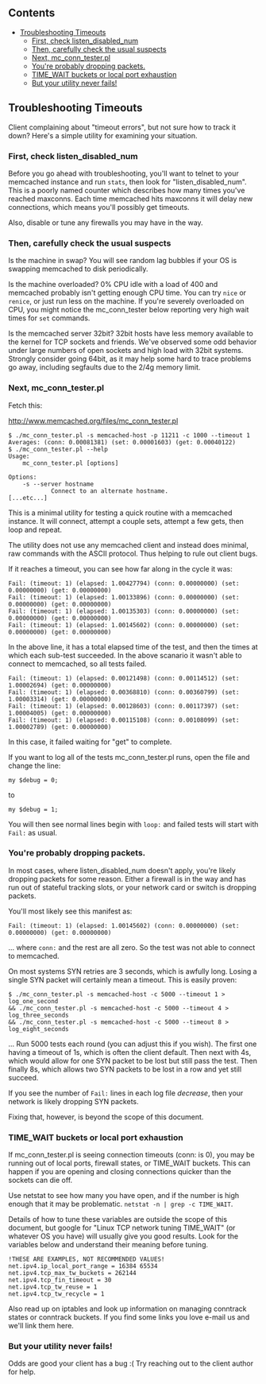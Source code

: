 ## Contents

- [Troubleshooting Timeouts](#troubleshooting-timeouts)
    - [First, check listen_disabled_num](#first-check-listendisablednum)
    - [Then, carefully check the usual suspects](#then-carefully-check-the-usual-suspects)
    - [Next, mc_conn_tester.pl](#next-mcconntesterpl)
    - [You're probably dropping packets.](#youre-probably-dropping-packets)
    - [TIME_WAIT buckets or local port exhaustion](#timewait-buckets-or-local-port-exhaustion)
    - [But your utility never fails!](#but-your-utility-never-fails)

<!-- end toc -->

## Troubleshooting Timeouts

Client complaining about "timeout errors", but not sure how to track it down?
Here's a simple utility for examining your situation.

### First, check listen_disabled_num

Before you go ahead with troubleshooting, you'll want to telnet to your
memcached instance and run `stats`, then look for "listen_disabled_num". This
is a poorly named counter which describes how many times you've reached
maxconns. Each time memcached hits maxconns it will delay new connections,
which means you'll possibly get timeouts.

Also, disable or tune any firewalls you may have in the way.

### Then, carefully check the usual suspects

Is the machine in swap? You will see random lag bubbles if your OS is swapping
memcached to disk periodically.

Is the machine overloaded? 0% CPU idle with a load of 400 and memcached
probably isn't getting enough CPU time. You can try `nice` or `renice`, or
just run less on the machine. If you're severely overloaded on CPU, you might
notice the mc_conn_tester below reporting very high wait times for `set`
commands.

Is the memcached server 32bit? 32bit hosts have less memory available to the
kernel for TCP sockets and friends. We've observed some odd behavior under
large numbers of open sockets and high load with 32bit systems. Strongly
consider going 64bit, as it may help some hard to trace problems go away,
including segfaults due to the 2/4g memory limit.

### Next, mc_conn_tester.pl

Fetch this:

http://www.memcached.org/files/mc_conn_tester.pl

```
$ ./mc_conn_tester.pl -s memcached-host -p 11211 -c 1000 --timeout 1
Averages: (conn: 0.00081381) (set: 0.00001603) (get: 0.00040122)
$ ./mc_conn_tester.pl --help
Usage:
    mc_conn_tester.pl [options]

Options:
    -s --server hostname
            Connect to an alternate hostname.
[...etc...]
```

This is a minimal utility for testing a quick routine with a memcached
instance. It will connect, attempt a couple sets, attempt a few gets, then loop and
repeat.

The utility does not use any memcached client and instead does minimal, raw
commands with the ASCII protocol. Thus helping to rule out client bugs.

If it reaches a timeout, you can see how far along in the cycle it was:

```
Fail: (timeout: 1) (elapsed: 1.00427794) (conn: 0.00000000) (set: 0.00000000) (get: 0.00000000)
Fail: (timeout: 1) (elapsed: 1.00133896) (conn: 0.00000000) (set: 0.00000000) (get: 0.00000000)
Fail: (timeout: 1) (elapsed: 1.00135303) (conn: 0.00000000) (set: 0.00000000) (get: 0.00000000)
Fail: (timeout: 1) (elapsed: 1.00145602) (conn: 0.00000000) (set: 0.00000000) (get: 0.00000000)
```

In the above line, it has a total elapsed time of the test, and then the times
at which each sub-test succeeded. In the above scanario it wasn't able to
connect to memcached, so all tests failed.

```
Fail: (timeout: 1) (elapsed: 0.00121498) (conn: 0.00114512) (set: 1.00002694) (get: 0.00000000)
Fail: (timeout: 1) (elapsed: 0.00368810) (conn: 0.00360799) (set: 1.00003314) (get: 0.00000000)
Fail: (timeout: 1) (elapsed: 0.00128603) (conn: 0.00117397) (set: 1.00004005) (get: 0.00000000)
Fail: (timeout: 1) (elapsed: 0.00115108) (conn: 0.00108099) (set: 1.00002789) (get: 0.00000000)
```

In this case, it failed waiting for "get" to complete.

If you want to log all of the tests mc_conn_tester.pl runs, open the file and
change the line:

```
my $debug = 0;
```

to

```
my $debug = 1;
```

You will then see normal lines begin with `loop:` and failed tests will start
with `Fail:` as usual.

### You're probably dropping packets.

In most cases, where listen_disabled_num doesn't apply, you're likely dropping
packets for some reason. Either a firewall is in the way and has run out of
stateful tracking slots, or your network card or switch is dropping packets.

You'll most likely see this manifest as:

```
Fail: (timeout: 1) (elapsed: 1.00145602) (conn: 0.00000000) (set: 0.00000000) (get: 0.00000000)
```

... where `conn:` and the rest are all zero. So the test was not able to
connect to memcached.

On most systems SYN retries are 3 seconds, which is awfully long. Losing a
single SYN packet will certainly mean a timeout. This is easily proven:

```
$ ./mc_conn_tester.pl -s memcached-host -c 5000 --timeout 1 > log_one_second
&& ./mc_conn_tester.pl -s memcached-host -c 5000 --timeout 4 > log_three_seconds
&& ./mc_conn_tester.pl -s memcached-host -c 5000 --timeout 8 > log_eight_seconds
```

... Run 5000 tests each round (you can adjust this if you wish). The first one
having a timeout of 1s, which is often the client default. Then next with 4s,
which would allow for one SYN packet to be lost but still pass the test. Then
finally 8s, which allows two SYN packets to be lost in a row and yet still
succeed.

If you see the number of `Fail:` lines in each log file *decrease*, then your
network is likely dropping SYN packets.

Fixing that, however, is beyond the scope of this document.

### TIME_WAIT buckets or local port exhaustion

If mc_conn_tester.pl is seeing connection timeouts (conn: is 0), you may be
running out of local ports, firewall states, or TIME_WAIT buckets. This can
happen if you are opening and closing connections quicker than the sockets can
die off.

Use netstat to see how many you have open, and if the number is high enough
that it may be problematic. `netstat -n | grep -c TIME_WAIT`.

Details of how to tune these variables are outside the scope of this document,
but google for "Linux TCP network tuning TIME_WAIT" (or whatever OS you have) will
usually give you good results. Look for the variables below and understand
their meaning before tuning.

```
!THESE ARE EXAMPLES, NOT RECOMMENDED VALUES!
net.ipv4.ip_local_port_range = 16384 65534
net.ipv4.tcp_max_tw_buckets = 262144
net.ipv4.tcp_fin_timeout = 30
net.ipv4.tcp_tw_reuse = 1
net.ipv4.tcp_tw_recycle = 1
```

Also read up on iptables and look up information on managing conntrack states
or conntrack buckets. If you find some links you love e-mail us and we'll link
them here.

### But your utility never fails!

Odds are good your client has a bug :( Try reaching out to the client author
for help.
